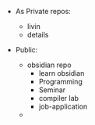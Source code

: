 
- As Private repos:
	- livin
	- details

- Public:
	- obsidian repo
		- learn obsidian
		- Programming
		- Seminar
		- compiler lab
		- job-application
	- 